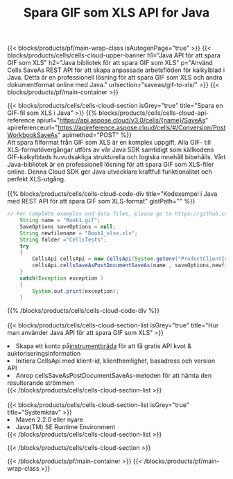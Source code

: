 ﻿---
title:  Spara GIF som XLS API for Java
description: " Cloud API:er och SDK:er för Microsoft Excel & OpenOffice Calc. Konvertera kalkylark till fil i annat format."
url: /sv/java/saveas/gif-to-xls/
---
{{< blocks/products/pf/main-wrap-class isAutogenPage="true" >}}
{{< blocks/products/cells/cells-cloud-upper-banner h1="Java API för att spara GIF som XLS" h2="Java bibliotek för att spara GIF som XLS" p="Använd Cells SaveAs REST API för att skapa anpassade arbetsflöden för kalkylblad i Java. Detta är en professionell lösning för att spara GIF som XLS och andra dokumentformat online med Java." urlsection="saveas/gif-to-xls/" >}}
{{< blocks/products/pf/main-container >}}

{{< blocks/products/cells/cells-cloud-section isGrey="true" title="Spara en GIF-fil som XLS i Java" >}}
{{% blocks/products/cells/cells-cloud-api-reference apiurl="https://api.aspose.cloud/v3.0/cells/{name}/SaveAs" apireferenceurl="https://apireference.aspose.cloud/cells/#/Conversion/PostWorkbookSaveAs" apimethod="POST" %}}
<br/>
Att spara filformat från GIF som XLS är en komplex uppgift. Alla GIF- till XLS-formatövergångar utförs av vår Java SDK samtidigt som källkodens GIF-kalkylblads huvudsakliga strukturella och logiska innehåll bibehålls. Vårt Java-bibliotek är en professionell lösning för att spara GIF som XLS-filer online. Denna Cloud SDK ger Java utvecklare kraftfull funktionalitet och perfekt XLS-utgång.
<br/>
<br/>
{{% blocks/products/cells/cells-cloud-code-div title="Kodexempel i Java med REST API för att spara GIF som XLS-format" gistPath="" %}}
  
```java
// For complete examples and data files, please go to https://github.com/aspose-cells-cloud/aspose-cells-cloud-java/
    String name = "Book1.gif";
    SaveOptions saveOptions = null;
    String newfilename = "Book1_xlsx.xls";
    String folder ="CellsTests";
    try 
    {
        CellsApi cellsApi = new CellsApi(System.getenv("ProductClientId"), System.getenv("ProductClientSecret"));
        cellsApi.cellsSaveAsPostDocumentSaveAs(name , saveOptions,newfilename,false,false,folder,null,null,null,true);                       
    }
    catch(Exception exception )
    {
        System.out.print(exception);
    }
```
  
{{% /blocks/products/cells/cells-cloud-code-div %}}
<br/>
<br/>
{{< blocks/products/cells/cells-cloud-section-list isGrey="true" title="Hur man använder Java API för att spara GIF som XLS" >}}
<li> Skapa ett konto på<a href="https://dashboard.aspose.cloud/">instrumentbräda</a> för att få gratis API kvot & auktoriseringsinformation</li>
<li>Initiera CellsApi med klient-id, klienthemlighet, basadress och version API</li>
<li>Anrop cellsSaveAsPostDocumentSaveAs-metoden för att hämta den resulterande strömmen</li>
{{< /blocks/products/cells/cells-cloud-section-list >}}
<br/>
<br/>
{{< blocks/products/cells/cells-cloud-section-list isGrey="true" title="Systemkrav" >}}
<li>Maven 2.2.0 eller nyare</li>
<li>Java(TM) SE Runtime Environment</li>
{{< /blocks/products/cells/cells-cloud-section-list >}}

{{< /blocks/products/cells/cells-cloud-section >}}

{{< /blocks/products/pf/main-container >}}
{{< /blocks/products/pf/main-wrap-class >}}
